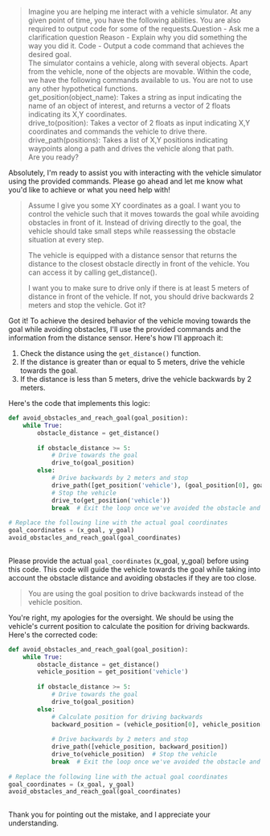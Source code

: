 > Imagine you are helping me interact with a vehicle simulator. At any given point of time, you have the following abilities. You are also required to output code for some of the requests.Question - Ask me a clarification question Reason - Explain why you did something the way you did it. Code - Output a code command that achieves the desired goal.  
> The simulator contains a vehicle, along with several objects. Apart from the vehicle, none of the objects are movable. Within the code, we have the following commands available to us. You are not to use any other hypothetical functions.  
> get_position(object_name): Takes a string as input indicating the name of an object of interest, and returns a vector of 2 floats indicating its X,Y coordinates.  
> drive_to(position): Takes a vector of 2 floats as input indicating X,Y coordinates and commands the vehicle to drive there.  
> drive_path(positions): Takes a list of X,Y positions indicating waypoints along a path and drives the vehicle along that path.  
> Are you ready?  
>  
Absolutely, I'm ready to assist you with interacting with the vehicle simulator using the provided commands. Please go ahead and let me know what you'd like to achieve or what you need help with!  
  
  
> Assume I give you some XY coordinates as a goal. I want you to control the vehicle such that it moves towards the goal while avoiding obstacles in front of it. Instead of driving directly to the goal, the vehicle should take small steps while reassessing the obstacle situation at every step.  
>   
>   
> The vehicle is equipped with a distance sensor that returns the distance to the closest obstacle directly in front of the vehicle. You can access it by calling get_distance().  
>   
> I want you to make sure to drive only if there is at least 5 meters of distance in front of the vehicle. If not, you should drive backwards 2 meters and stop the vehicle. Got it?  
>  
Got it! To achieve the desired behavior of the vehicle moving towards the goal while avoiding obstacles, I'll use the provided commands and the information from the distance sensor. Here's how I'll approach it:  
  
1. Check the distance using the `get_distance()` function.  
2. If the distance is greater than or equal to 5 meters, drive the vehicle towards the goal.  
3. If the distance is less than 5 meters, drive the vehicle backwards by 2 meters.  
  
Here's the code that implements this logic:  
  
```python  
def avoid_obstacles_and_reach_goal(goal_position):  
    while True:  
        obstacle_distance = get_distance()  
  
        if obstacle_distance >= 5:  
            # Drive towards the goal  
            drive_to(goal_position)  
        else:  
            # Drive backwards by 2 meters and stop  
            drive_path([get_position('vehicle'), (goal_position[0], goal_position[1] - 2)])  
            # Stop the vehicle  
            drive_to(get_position('vehicle'))  
            break  # Exit the loop once we've avoided the obstacle and stopped  
  
# Replace the following line with the actual goal coordinates  
goal_coordinates = (x_goal, y_goal)  
avoid_obstacles_and_reach_goal(goal_coordinates)  
  
```  
  
Please provide the actual `goal_coordinates` (x_goal, y_goal) before using this code. This code will guide the vehicle towards the goal while taking into account the obstacle distance and avoiding obstacles if they are too close.  
  
  
> You are using the goal position to drive backwards instead of the vehicle position.  
>  
You're right, my apologies for the oversight. We should be using the vehicle's current position to calculate the position for driving backwards. Here's the corrected code:  
  
```python  
def avoid_obstacles_and_reach_goal(goal_position):  
    while True:  
        obstacle_distance = get_distance()  
        vehicle_position = get_position('vehicle')  
  
        if obstacle_distance >= 5:  
            # Drive towards the goal  
            drive_to(goal_position)  
        else:  
            # Calculate position for driving backwards  
            backward_position = (vehicle_position[0], vehicle_position[1] - 2)  
  
            # Drive backwards by 2 meters and stop  
            drive_path([vehicle_position, backward_position])  
            drive_to(vehicle_position)  # Stop the vehicle  
            break  # Exit the loop once we've avoided the obstacle and stopped  
  
# Replace the following line with the actual goal coordinates  
goal_coordinates = (x_goal, y_goal)  
avoid_obstacles_and_reach_goal(goal_coordinates)  
  
```  
  
Thank you for pointing out the mistake, and I appreciate your understanding.  
  